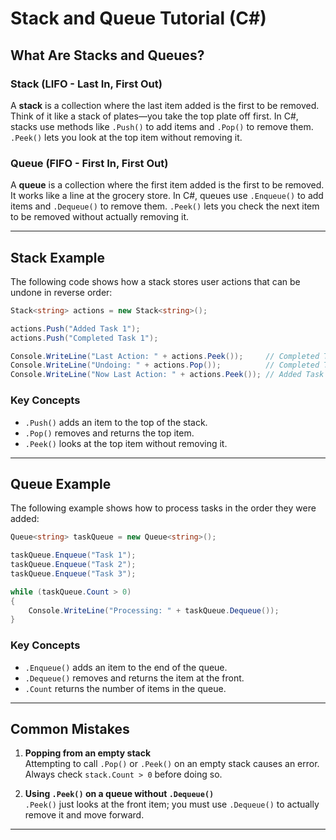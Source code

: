 # Stack and Queue Tutorial (C#)

## What Are Stacks and Queues?

### Stack (LIFO - Last In, First Out)

A **stack** is a collection where the last item added is the first to be removed. Think of it like a stack of plates—you take the top plate off first. In C#, stacks use methods like `.Push()` to add items and `.Pop()` to remove them. `.Peek()` lets you look at the top item without removing it.

### Queue (FIFO - First In, First Out)

A **queue** is a collection where the first item added is the first to be removed. It works like a line at the grocery store. In C#, queues use `.Enqueue()` to add items and `.Dequeue()` to remove them. `.Peek()` lets you check the next item to be removed without actually removing it.

---

## Stack Example

The following code shows how a stack stores user actions that can be undone in reverse order:

```csharp
Stack<string> actions = new Stack<string>();

actions.Push("Added Task 1");
actions.Push("Completed Task 1");

Console.WriteLine("Last Action: " + actions.Peek());     // Completed Task 1
Console.WriteLine("Undoing: " + actions.Pop());          // Completed Task 1
Console.WriteLine("Now Last Action: " + actions.Peek()); // Added Task 1
```

### Key Concepts

- `.Push()` adds an item to the top of the stack.
- `.Pop()` removes and returns the top item.
- `.Peek()` looks at the top item without removing it.

---

## Queue Example

The following example shows how to process tasks in the order they were added:

```csharp
Queue<string> taskQueue = new Queue<string>();

taskQueue.Enqueue("Task 1");
taskQueue.Enqueue("Task 2");
taskQueue.Enqueue("Task 3");

while (taskQueue.Count > 0)
{
    Console.WriteLine("Processing: " + taskQueue.Dequeue());
}
```

### Key Concepts

- `.Enqueue()` adds an item to the end of the queue.
- `.Dequeue()` removes and returns the item at the front.
- `.Count` returns the number of items in the queue.

---

## Common Mistakes

1. **Popping from an empty stack**  
   Attempting to call `.Pop()` or `.Peek()` on an empty stack causes an error. Always check `stack.Count > 0` before doing so.

2. **Using `.Peek()` on a queue without `.Dequeue()`**  
   `.Peek()` just looks at the front item; you must use `.Dequeue()` to actually remove it and move forward.

---
